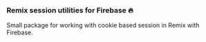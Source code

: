 ### Remix session utilities for Firebase 🔥

Small package for working with cookie based session in Remix with Firebase.